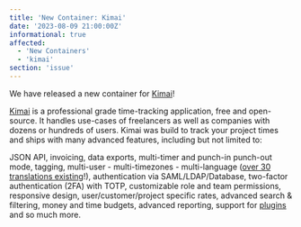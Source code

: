 ```yaml
---
title: 'New Container: Kimai'
date: '2023-08-09 21:00:00Z'
informational: true
affected:
  - 'New Containers'
  - 'kimai'
section: 'issue'
---
```

We have released a new container for [Kimai](https://github.com/linuxserver/docker-kimai)!

[Kimai](https://kimai.org/) is a professional grade time-tracking application, free and open-source.
It handles use-cases of freelancers as well as companies with dozens or hundreds of users.
Kimai was build to track your project times and ships with many advanced features, including but not limited to:

JSON API, invoicing, data exports, multi-timer and punch-in punch-out mode, tagging, multi-user - multi-timezones - multi-language ([over 30 translations existing](https://hosted.weblate.org/projects/kimai/)!), authentication via SAML/LDAP/Database, two-factor authentication (2FA) with TOTP, customizable role and team permissions, responsive design, user/customer/project specific rates, advanced search & filtering, money and time budgets, advanced reporting, support for [plugins](https://www.kimai.org/store/) and so much more.
